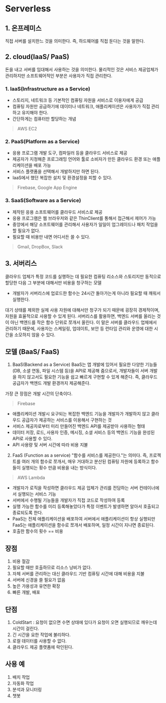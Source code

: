 # Serverless

## 1. 온프레미스

직접 서버를 설치한느 것을 의미한다. 즉, 하드웨어를 직접 둔다는 것을 말한다.

## 2. cloud(IaaS/ PaaS)

돈을 내고 서버를 임대해서 사용하는 것을 의미한다. 물리적인 것은 서비스 제공업체가 관리하지만
소프트웨어적인 부분은 사용자가 직접 관리한다. 

### 1. IaaS(Infrastructure as a Service)

- 스토리지, 네트워크 등 기본적인 컴퓨팅 자원을 서비스로 이용자에게 공급
- 컴퓨팅 자원만 공급하기에 데이터나 네트워크, 애플리케이션은 사용자가 직접 관리하고 유지해야 한다.
- 간단하게는 컴퓨터만 할당하는 개념

> AWS EC2

### 2. PaaS(Platform as a Service)

- 응용 프로그램 개발 도구, 컴파일러 등을 클라우드 서비스로 제공
- 제공자가 지정해준 프로그래밍 언어와 툴로 소비자가 만든 클라우드 환경 또는 애플리케이션을 배포 가능
- 서비스 플랫폼을 선택해서 개발하지만 하면 된다.
- IaaS에서 했던 복잡한 설치 및 환경설정을 피할 수 있다.

> Firebase, Google App Engine

### 3. SaaS(Software as a Service)

- 제작된 응용 소프트웨어를 클라우드 서비스로 제공
- 응용 프로그램은 웹 브라우저와 같은 ThinClient를 통해서 접근해서 제어가 가능
- 중앙에서 해당 소프트웨어를 관리해서 사용자가 일일이 업그레이드나 패치 작업을 할 필요가 없다.
- 필요할 때 비용만 내면 어디서든 쓸 수 있다.

> Gmail, DropBox, Slack


## 3. 서버리스

클라우드 업체가 특정 코드를 실행하는 데 필요한 컴퓨팅 리소스와 스토리지만 동적으로 할당한 다음 그 부분에 대해서만 비용을 청구하는 모델

- 개발자가 서버리스에 업로드한 함수는 24시간 돌아가는게 아니라 필요할 때 깨워서 실행한다.

대기 상태를 제외한 실제 사용 자원에 대해서만 청구가 되기 때문에 굉장히 경제적이며, 자원을 효율적으로 사용할 수 있게 된다.
서버리스를 활용하면, 백엔드 서버를 올리는 것이 아닌 백엔드를 작은 함수 단위로 쪼개서 올린다. 
이 말은 서버를 클라우드 업체에서 관리하기 때문에, 사용자는 스케일링, 업데이트, 보안 등 런타임 관리와 운영에 대한 시간을 소모하지 않을 수 있다.


## 모델 (BaaS/ FaaS)

1. BaaS(Backend as a Service)
BaaS는 앱 개발에 있어서 필요한 다양한 기능들(DB, 소셜 연동, 파일 시스템 등)을 API로 제공해 줌으로서, 개발자들이 서버 개발을 하지 않고서도
필요한 기능을 쉽고 빠르게 구현할 수 있게 해준다. 즉, 클라우드 공급자가 백엔드 개발 환경까지 제공해준다.

가장 큰 장점은 개발 시간의 단축이다.

> Firebase

- 애플리케이션 개발시 요구되는 복잡한 백엔드 기능을 개발자가 개발하지 않고 클라우드 공급자가 제공하는 서비스를 이용해서 구현하는 것
- 서비스 제공자로부터 미리 만들어진 백엔드 API를 제공받아 사용하는 형태
- 데이터 저장, 로드, 사용자 인증, 메시징, 소셜 서비스 등의 백엔드 기능을 완성된 API로 사용할 수 있다.
- API 사용량 및 서버 시간에 따라 비용 지불


2. FaaS (Function as a service)
"함수를 서비스를 제공한다."는 의미다. 즉, 프로젝트를 여러 개의 함수로 쪼개서, 매우 거대하고 분산된 컴퓨팅 자원에 등록하고
함수들이 실행되는 횟수 만큼 비용을 내는 방식이다.

> AWS Lambda

- 개발자가 로직을 작성하면 클라우드 제공 업체가 관리를 전담하는 서버 컨테이너에서 실행되는 서비스 기능
- 서버에서 수행될 기능들을 개발자가 직접 코드로 작성하여 등록
- 실행 가능한 함수를 미리 등록해놓았다가 특정 이벤트가 발생하면 알아서 호출되고 종료되도록 한다.
- PaaS는 전체 애플리케이션을 배포하여 서버에서 애플리케이션이 항상 실행되만 FaaS는 애플리케이션을 함수로 쪼개서 배포하며, 일정 시간이 지나면 종료된다.
- 호출한 함수의 횟수 == 비용

## 장점
1. 비용 절감
2. 필요할 때만 호출하므로 리소스 낭비가 없다.
3. 자체 서버를 관리하는 대신 클라우드 기반 컴퓨팅 시간에 대해 비용을 지불
4. 서버에 신경을 쓸 필요가 없음
5. 높은 가용성과 유연한 확장
6. 빠른 개발, 배포

## 단점
1. ColdStart : 요청이 없으면 수면 상태에 있다가 요청이 오면 실행되므로 깨우는데 시간이 걸린다.
2. 긴 시간을 요한 작업에 불리하다.
3. 로컬 데이터를 사용할 수 없다. 
4. 클라우드 제공 플랫폼에 락인된다.


## 사용 예
1. 배치 작업
2. 자동화 작업
3. 분석과 모니터링
4. 챗봇